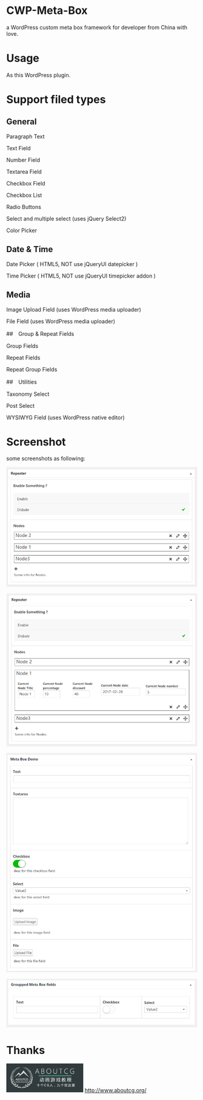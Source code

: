 # CWP-Meta-Box
a WordPress custom meta box framework for developer from China with love.

# Usage

As this WordPress plugin.

# Support filed types


## General

Paragraph Text

Text Field

Number Field

Textarea Field

Checkbox Field

Checkbox List

Radio Buttons

Select and multiple select (uses jQuery Select2)

Color Picker


## Date & Time

Date Picker ( HTML5, NOT use jQueryUI datepicker ) 

Time Picker ( HTML5, NOT use jQueryUI timepicker addon ) 


## Media

Image Upload Field (uses WordPress media uploader)

File Field (uses WordPress media uploader)

##　Group & Repeat Fields

Group Fields

Repeat Fields

Repeat Group Fields

##　Utilities


Taxonomy Select

Post Select

WYSIWYG Field (uses WordPress native editor)

# Screenshot

some screenshots as following:

![](https://raw.githubusercontent.com/suifengtec/cwp-meta-box/master/102.png)

![](https://raw.githubusercontent.com/suifengtec/cwp-meta-box/master/101.png)

![](https://raw.githubusercontent.com/suifengtec/cwp-meta-box/master/103.png)

![](https://raw.githubusercontent.com/suifengtec/cwp-meta-box/master/104.png)

# Thanks


![AaboutCG.org](https://raw.githubusercontent.com/suifengtec/cwp-meta-box/master/105.png)
<http://www.aboutcg.org/>